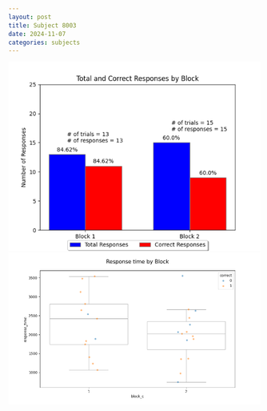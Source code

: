 ```yaml
---
layout: post
title: Subject 8003
date: 2024-11-07
categories: subjects
---
```


![](data/8003/run-13/8003_ATS_responses.png)
![](data/8003/run-13/8003_ATS_rt.png)
